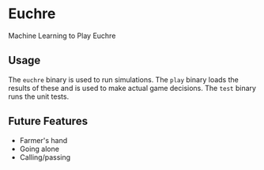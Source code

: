 # Euchre
Machine Learning to Play Euchre

## Usage

The `euchre` binary is used to run simulations. The `play` binary loads the results of these and is used to make actual game decisions. The `test` binary runs the unit tests.

## Future Features

- Farmer's hand
- Going alone
- Calling/passing
